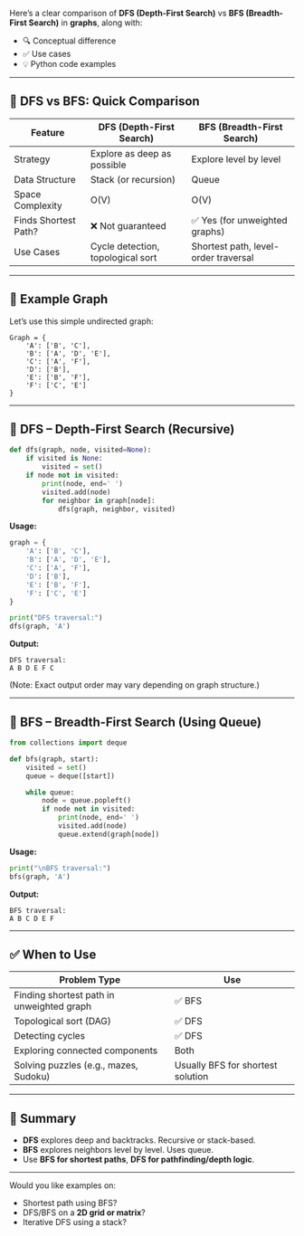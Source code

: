 Here’s a clear comparison of **DFS (Depth-First Search)** vs **BFS (Breadth-First Search)** in **graphs**, along with:

* 🔍 Conceptual difference
* ✅ Use cases
* 💡 Python code examples

---

## 🔄 DFS vs BFS: Quick Comparison

| Feature              | **DFS** (Depth-First Search)      | **BFS** (Breadth-First Search)       |
| -------------------- | --------------------------------- | ------------------------------------ |
| Strategy             | Explore as deep as possible       | Explore level by level               |
| Data Structure       | Stack (or recursion)              | Queue                                |
| Space Complexity     | O(V)                              | O(V)                                 |
| Finds Shortest Path? | ❌ Not guaranteed                  | ✅ Yes (for unweighted graphs)        |
| Use Cases            | Cycle detection, topological sort | Shortest path, level-order traversal |

---

## 🎯 Example Graph

Let’s use this simple undirected graph:

```
Graph = {
    'A': ['B', 'C'],
    'B': ['A', 'D', 'E'],
    'C': ['A', 'F'],
    'D': ['B'],
    'E': ['B', 'F'],
    'F': ['C', 'E']
}
```

---

## 🧭 DFS – Depth-First Search (Recursive)

```python
def dfs(graph, node, visited=None):
    if visited is None:
        visited = set()
    if node not in visited:
        print(node, end=' ')
        visited.add(node)
        for neighbor in graph[node]:
            dfs(graph, neighbor, visited)
```

**Usage:**

```python
graph = {
    'A': ['B', 'C'],
    'B': ['A', 'D', 'E'],
    'C': ['A', 'F'],
    'D': ['B'],
    'E': ['B', 'F'],
    'F': ['C', 'E']
}

print("DFS traversal:")
dfs(graph, 'A')
```

**Output:**

```
DFS traversal:
A B D E F C
```

(Note: Exact output order may vary depending on graph structure.)

---

## 🧭 BFS – Breadth-First Search (Using Queue)

```python
from collections import deque

def bfs(graph, start):
    visited = set()
    queue = deque([start])

    while queue:
        node = queue.popleft()
        if node not in visited:
            print(node, end=' ')
            visited.add(node)
            queue.extend(graph[node])
```

**Usage:**

```python
print("\nBFS traversal:")
bfs(graph, 'A')
```

**Output:**

```
BFS traversal:
A B C D E F
```

---

## ✅ When to Use

| Problem Type                              | Use                               |
| ----------------------------------------- | --------------------------------- |
| Finding shortest path in unweighted graph | ✅ BFS                             |
| Topological sort (DAG)                    | ✅ DFS                             |
| Detecting cycles                          | ✅ DFS                             |
| Exploring connected components            | Both                              |
| Solving puzzles (e.g., mazes, Sudoku)     | Usually BFS for shortest solution |

---

## 🧠 Summary

* **DFS** explores deep and backtracks. Recursive or stack-based.
* **BFS** explores neighbors level by level. Uses queue.
* Use **BFS for shortest paths**, **DFS for pathfinding/depth logic**.

---

Would you like examples on:

* Shortest path using BFS?
* DFS/BFS on a **2D grid or matrix**?
* Iterative DFS using a stack?
